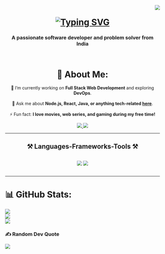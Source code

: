 <img align="right" src="https://visitor-badge.laobi.icu/badge?page_id=AKSHATVERMA628.visitor-badge" />

<h1 align="center">
  <a href="https://git.io/typing-svg">
    <img src="https://readme-typing-svg.demolab.com?font=Fira+Code&size=25&pause=1000&color=F75C7E&center=true&vCenter=true&width=435&lines=Hi+there%2C+I'm+Akshat+Verma!;Full+Stack+Developer;Problem+Solver;Tech+Enthusiast" alt="Typing SVG" />
  </a>
</h1>

<h3 align="center">A passionate software developer and problem solver from India</h3>

<br/>

<div align="center">
 
# 💫 About Me:
🔭 I’m currently working on **Full Stack Web Development** and exploring **DevOps**.<br><br>💬 Ask me about **Node.js, React, Java, or anything tech-related [here](https://github.com/AKSHATVERMA628/AKSHATVERMA628/issues)**.<br><br>⚡ Fun fact: **I love movies, web series, and gaming during my free time!**
 
</div>
 
<div align="center"> 
  <a href="mailto:akshatverma628@gmail.com">
    <img src="https://img.shields.io/badge/Gmail-333333?style=for-the-badge&logo=gmail&logoColor=red" />
  </a>
  <a href="https://www.linkedin.com/in/akshatverma628" target="_blank">
    <img src="https://img.shields.io/badge/LinkedIn-0077B5?style=for-the-badge&logo=linkedin&logoColor=white" />
  </a>
</div>

<hr/>

<h2 align="center">⚒️ Languages-Frameworks-Tools ⚒️</h2>
<br/>
<div align="center">
    <img src="https://skillicons.dev/icons?i=react,bootstrap,html,css,vscode,github,git" />
    <img src="https://skillicons.dev/icons?i=nodejs,javascript,express,firebase,mongodb,java,mysql,aws" /><br>
</div>

<br/>
<hr/>

# 📊 GitHub Stats:
![](https://github-readme-stats.vercel.app/api?username=AKSHATVERMA628&theme=radical&hide_border=false&include_all_commits=true&count_private=true)<br/>
![](https://github-readme-streak-stats.herokuapp.com/?user=AKSHATVERMA628&theme=radical&hide_border=false)<br/>
![](https://github-readme-stats.vercel.app/api/top-langs/?username=AKSHATVERMA628&theme=radical&hide_border=false&include_all_commits=true&count_private=true&layout=compact)

### ✍️ Random Dev Quote
![](https://quotes-github-readme.vercel.app/api?type=horizontal&theme=radical)
